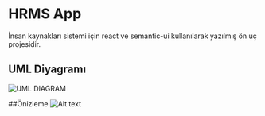 # HRMS App

İnsan kaynakları sistemi için react ve semantic-ui kullanılarak yazılmış ön uç projesidir.

## UML Diyagramı

![UML DIAGRAM](https://imgur.com/X9p9Jxz.png)

##Önizleme
![Alt text](https://imgur.com/p38W4T5)
